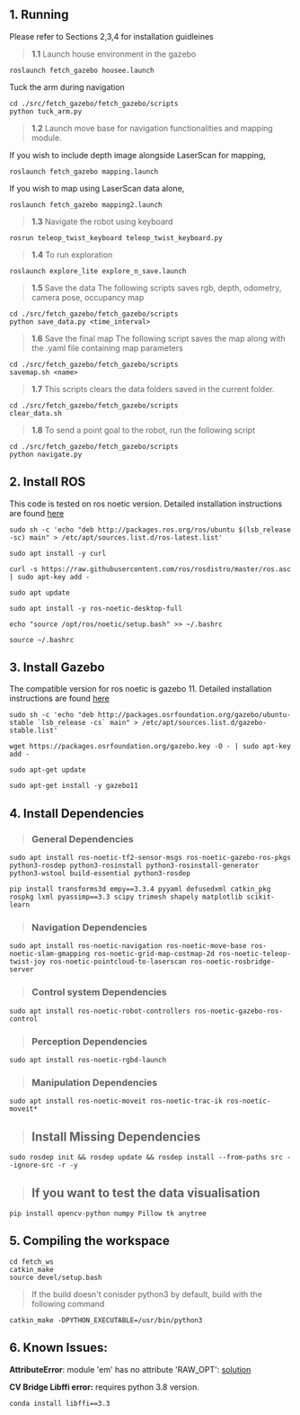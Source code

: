 ## 1. Running
Please refer to Sections 2,3,4 for installation guidleines

> **1.1**  Launch house environment in the gazebo
```
roslaunch fetch_gazebo housee.launch
```
Tuck the arm during navigation
```
cd ./src/fetch_gazebo/fetch_gazebo/scripts
python tuck_arm.py
```
> **1.2**  Launch move base for navigation functionalities and mapping module.

  If you wish to include depth image alongside LaserScan for mapping, 
  ```
  roslaunch fetch_gazebo mapping.launch
  ```
  If you wish to map using LaserScan data alone,
  ```
  roslaunch fetch_gazebo mapping2.launch
  ```
> **1.3** Navigate the robot using keyboard
  ```
  rosrun teleop_twist_keyboard teleop_twist_keyboard.py
  ```
> **1.4** To run exploration
```
roslaunch explore_lite explore_n_save.launch
```
> **1.5** Save the data
The following scripts saves rgb, depth, odometry, camera pose, occupancy map
```
cd ./src/fetch_gazebo/fetch_gazebo/scripts
python save_data.py <time_interval>
```
> **1.6** Save the final map
The following script saves the map along with the .yaml file containing map parameters
```
cd ./src/fetch_gazebo/fetch_gazebo/scripts
savemap.sh <name>
```
> **1.7**
This scripts clears the data folders saved in the current folder.
```
cd ./src/fetch_gazebo/fetch_gazebo/scripts
clear_data.sh
```
> **1.8**
To send a point goal to the robot, run the following script
```
cd ./src/fetch_gazebo/fetch_gazebo/scripts
python navigate.py
```



## 2.  Install ROS
This code is tested on ros noetic version. Detailed installation instructions are found [here](http://wiki.ros.org/noetic/Installation/Ubuntu)
```
sudo sh -c 'echo "deb http://packages.ros.org/ros/ubuntu $(lsb_release -sc) main" > /etc/apt/sources.list.d/ros-latest.list'

sudo apt install -y curl

curl -s https://raw.githubusercontent.com/ros/rosdistro/master/ros.asc | sudo apt-key add -

sudo apt update

sudo apt install -y ros-noetic-desktop-full

echo "source /opt/ros/noetic/setup.bash" >> ~/.bashrc

source ~/.bashrc
```

## 3. Install Gazebo
The compatible version for ros noetic is gazebo 11. Detailed installation instructions are found [here](https://classic.gazebosim.org/tutorials?tut=install_ubuntu&cat=install#Defaultinstallation:one-liner)

```
sudo sh -c 'echo "deb http://packages.osrfoundation.org/gazebo/ubuntu-stable `lsb_release -cs` main" > /etc/apt/sources.list.d/gazebo-stable.list'

wget https://packages.osrfoundation.org/gazebo.key -O - | sudo apt-key add -

sudo apt-get update

sudo apt-get install -y gazebo11
```
## 4. **Install Dependencies**

> ### General Dependencies
```
sudo apt install ros-noetic-tf2-sensor-msgs ros-noetic-gazebo-ros-pkgs python3-rosdep python3-rosinstall python3-rosinstall-generator python3-wstool build-essential python3-rosdep
```
```
pip install transforms3d empy==3.3.4 pyyaml defusedxml catkin_pkg rospkg lxml pyassimp==3.3 scipy trimesh shapely matplotlib scikit-learn
```


> ### Navigation Dependencies
```
sudo apt install ros-noetic-navigation ros-noetic-move-base ros-noetic-slam-gmapping ros-noetic-grid-map-costmap-2d ros-noetic-teleop-twist-joy ros-noetic-pointcloud-to-laserscan ros-noetic-rosbridge-server
```

> ### Control system Dependencies
```
sudo apt install ros-noetic-robot-controllers ros-noetic-gazebo-ros-control
``` 

> ### Perception Dependencies
```
sudo apt install ros-noetic-rgbd-launch
```

> ### Manipulation Dependencies
```
sudo apt install ros-noetic-moveit ros-noetic-trac-ik ros-noetic-moveit*
```

> ## **Install Missing Dependencies**
```
sudo rosdep init && rosdep update && rosdep install --from-paths src --ignore-src -r -y
```

> ## **If you want to test the data visualisation**
```
pip install opencv-python numpy Pillow tk anytree
```

## 5. Compiling the workspace
```
cd fetch_ws
catkin_make
source devel/setup.bash
```
> If the build doesn't conisder python3 by default, build with the following command
```
catkin_make -DPYTHON_EXECUTABLE=/usr/bin/python3
```

## 6. **Known Issues:**
**AttributeError**: module 'em' has no attribute 'RAW_OPT': [solution](https://github.com/ros-simulation/gazebo_ros_pkgs/issues/1519#issuecomment-2124599093)

**CV Bridge Libffi error:** requires python 3.8 version. 
```
conda install libffi==3.3
```
